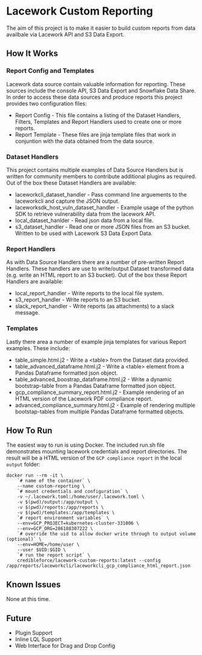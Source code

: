 # Lacework Custom Reporting

The aim of this project is to make it easier to build custom reports from data availbale via Lacework API and S3 Data Export.

## How It Works

### Report Config and Templates

Lacework data source contain valuable information for reporting. These sources include the console API, S3 Data Export and Snowflake Data Share. In order to access these data sources and produce reports this project provides two configuration files:

* Report Config - This file contains a listing of the Dataset Handlers, Filters, Templates and Report Handlers used to create one or more reports.
* Report Template - These files are jinja template files that work in conjuntion with the data obtained from the data source.

### Dataset Handlers

This project contains multiple examples of Data Source Handlers but is written for community members to contribute additional plugins as required. Out of the box these Dataset Handlers are available:

* laceworkcli_dataset_handler - Pass command line arguements to the laceworkcli and capture the JSON output.
* laceworksdk_host_vuln_dataset_handler - Example usage of the python SDK to retrieve vulnerability data from the lacework API.
* local_dataset_hanlder - Read json data from a local file.
* s3_dataset_handler - Read one or more JSON files from an S3 bucket. Written to be used with Lacework S3 Data Export Data.

### Report Handlers

As with Data Source Handlers there are a number of pre-written Report Handlers. These handlers are use to write/output Dataset transformed data (e.g. write an HTML report to an S3 bucket). Out of the box these Report Handlers are available:

* local_report_handler - Write reports to the local file system. 
* s3_report_handler - Write reports to an S3 bucket.
* slack_report_handler - Write reports (as attachments) to a slack message. 

### Templates

Lastly there area a number of example jinja templates for various Report examples. These include:

* table_simple.html.j2 - Write a &lt;table&gt; from the Dataset data provided.
* table_advanced_dataframe.html.j2 - Write a &lt;table&gt; element from a Pandas Dataframe formatted json object. 
* table_advanced_boostrap_dataframe.html.j2 - Write a dynamic bootstrap-table from a Pandas Dataframe formatted json object.
* gcp_compliance_summary_report.html.j2 - Example rendering of an HTML version of the Lacework PDF compliance report.
* advanced_compliance_summary.html.j2 - Example of rendering multiple bootstap-tables from multiple Pandas Dataframe formatted objects.

## How To Run

The easiest way to run is using Docker. The included run.sh file demonstrates mounting lacework credentials and report directories. The result will be a HTML version of the `GCP compliance report` in the local `output` folder:

```
docker run --rm -it \
    `# name of the container` \
    --name custom-reporting \
    `# mount credentials and configuration` \
    -v ~/.lacework.toml:/home/user/.lacework.toml \
    -v $(pwd)/output:/app/output \
    -v $(pwd)/reports:/app/reports \
    -v $(pwd)/templates:/app/templates \
    `# report environment variables` \
    --env=GCP_PROJECT=kubernetes-cluster-331006 \
    --env=GCP_ORG=286188307222 \
    `# override the uid to allow docker write through to output volume (optional)` \
    --env=HOME=/home/user \
    --user $UID:$GID \
    `# run the report script` \
    credibleforce/lacework-custom-reports:latest --config /app/reports/laceworkcli/laceworkcli_gcp_compliance_html_report.json
```

## Known Issues

None at this time.

## Future

* Plugin Support
* Inline LQL Support
* Web Interface for Drag and Drop Config